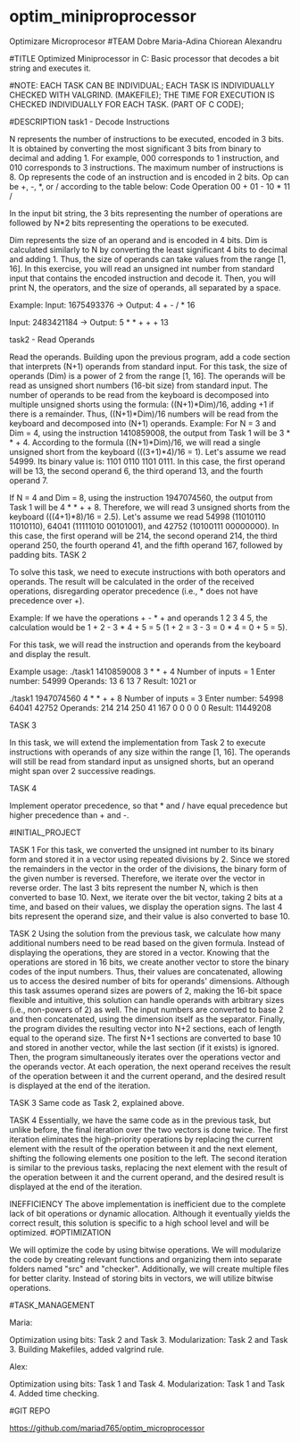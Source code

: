 # optim_miniproprocessor
Optimizare Microprocesor
#TEAM
Dobre Maria-Adina
Chiorean Alexandru

#TITLE
Optimized Miniprocessor in C: Basic processor that decodes a bit string and executes it.

#NOTE:
EACH TASK CAN BE INDIVIDUAL;
EACH TASK IS INDIVIDUALLY CHECKED WITH VALGRIND. (MAKEFILE);
THE TIME FOR EXECUTION IS CHECKED INDIVIDUALLY FOR EACH TASK. (PART OF C CODE);

#DESCRIPTION
task1 - Decode Instructions

N represents the number of instructions to be executed, encoded in 3 bits. It is obtained by converting the most significant 3 bits from binary to decimal and adding 1. For example, 000 corresponds to 1 instruction, and 010 corresponds to 3 instructions. The maximum number of instructions is 8.
Op represents the code of an instruction and is encoded in 2 bits. Op can be +, -, *, or / according to the table below:
Code Operation
00 +
01 -
10 *
11 /

In the input bit string, the 3 bits representing the number of operations are followed by N*2 bits representing the operations to be executed.

Dim represents the size of an operand and is encoded in 4 bits. Dim is calculated similarly to N by converting the least significant 4 bits to decimal and adding 1. Thus, the size of operands can take values from the range [1, 16].
In this exercise, you will read an unsigned int number from standard input that contains the encoded instruction and decode it. Then, you will print N, the operators, and the size of operands, all separated by a space.

Example:
Input: 1675493376 → Output: 4 + - / * 16

Input: 2483421184 → Output: 5 * * + + + 13

task2 - Read Operands

Read the operands. Building upon the previous program, add a code section that interprets (N+1) operands from standard input. For this task, the size of operands (Dim) is a power of 2 from the range [1, 16]. The operands will be read as unsigned short numbers (16-bit size) from standard input. The number of operands to be read from the keyboard is decomposed into multiple unsigned shorts using the formula: ((N+1)*Dim)/16, adding +1 if there is a remainder. Thus, ((N+1)*Dim)/16 numbers will be read from the keyboard and decomposed into (N+1) operands.
Example:
For N = 3 and Dim = 4, using the instruction 1410859008, the output from Task 1 will be 3 * * + 4. According to the formula ((N+1)*Dim)/16, we will read a single unsigned short from the keyboard (((3+1)*4)/16 = 1). Let's assume we read 54999. Its binary value is: 1101 0110 1101 0111. In this case, the first operand will be 13, the second operand 6, the third operand 13, and the fourth operand 7.

If N = 4 and Dim = 8, using the instruction 1947074560, the output from Task 1 will be 4 * * + + 8. Therefore, we will read 3 unsigned shorts from the keyboard (((4+1)*8)/16 = 2.5). Let's assume we read 54998 (11010110 11010110), 64041 (11111010 00101001), and 42752 (10100111 00000000). In this case, the first operand will be 214, the second operand 214, the third operand 250, the fourth operand 41, and the fifth operand 167, followed by padding bits.
TASK 2

To solve this task, we need to execute instructions with both operators and operands. The result will be calculated in the order of the received operations, disregarding operator precedence (i.e., * does not have precedence over +).

Example:
If we have the operations + - * + and operands 1 2 3 4 5, the calculation would be 1 + 2 - 3 * 4 + 5 = 5 (1 + 2 = 3 - 3 = 0 * 4 = 0 + 5 = 5).

For this task, we will read the instruction and operands from the keyboard and display the result.

Example usage:
./task1
1410859008
3 * * + 4
Number of inputs = 1
Enter number: 54999
Operands: 13 6 13 7
Result: 1021
or

./task1
1947074560
4 * * + + 8
Number of inputs = 3
Enter number: 54998
64041
42752
Operands: 214 214 250 41 167 0 0 0 0 0
Result: 11449208

TASK 3

In this task, we will extend the implementation from Task 2 to execute instructions with operands of any size within the range [1, 16]. The operands will still be read from standard input as unsigned shorts, but an operand might span over 2 successive readings.

TASK 4

Implement operator precedence, so that * and / have equal precedence but higher precedence than + and -.

#INITIAL_PROJECT

TASK 1
For this task, we converted the unsigned int number to its binary form and stored it in a vector using repeated divisions by 2. Since we stored the remainders in the vector in the order of the divisions, the binary form of the given number is reversed. Therefore, we iterate over the vector in reverse order. The last 3 bits represent the number N, which is then converted to base 10. Next, we iterate over the bit vector, taking 2 bits at a time, and based on their values, we display the operation signs. The last 4 bits represent the operand size, and their value is also converted to base 10.

TASK 2
Using the solution from the previous task, we calculate how many additional numbers need to be read based on the given formula. Instead of displaying the operations, they are stored in a vector. Knowing that the operations are stored in 16 bits, we create another vector to store the binary codes of the input numbers. Thus, their values are concatenated, allowing us to access the desired number of bits for operands' dimensions. Although this task assumes operand sizes are powers of 2, making the 16-bit space flexible and intuitive, this solution can handle operands with arbitrary sizes (i.e., non-powers of 2) as well. The input numbers are converted to base 2 and then concatenated, using the dimension itself as the separator. Finally, the program divides the resulting vector into N+2 sections, each of length equal to the operand size. The first N+1 sections are converted to base 10 and stored in another vector, while the last section (if it exists) is ignored. Then, the program simultaneously iterates over the operations vector and the operands vector. At each operation, the next operand receives the result of the operation between it and the current operand, and the desired result is displayed at the end of the iteration.

TASK 3
Same code as Task 2, explained above.

TASK 4
Essentially, we have the same code as in the previous task, but unlike before, the final iteration over the two vectors is done twice. The first iteration eliminates the high-priority operations by replacing the current element with the result of the operation between it and the next element, shifting the following elements one position to the left. The second iteration is similar to the previous tasks, replacing the next element with the result of the operation between it and the current operand, and the desired result is displayed at the end of the iteration.

INEFFICIENCY
The above implementation is inefficient due to the complete lack of bit operations or dynamic allocation. Although it eventually yields the correct result, this solution is specific to a high school level and will be optimized.
#OPTIMIZATION

We will optimize the code by using bitwise operations. We will modularize the code by creating relevant functions and organizing them into separate folders named "src" and "checker". Additionally, we will create multiple files for better clarity. Instead of storing bits in vectors, we will utilize bitwise operations.

#TASK_MANAGEMENT

Maria:

Optimization using bits: Task 2 and Task 3.
Modularization: Task 2 and Task 3.
Building Makefiles, added valgrind rule.

Alex:

Optimization using bits: Task 1 and Task 4.
Modularization: Task 1 and Task 4.
Added time checking.

#GIT REPO

https://github.com/mariad765/optim_microprocessor

